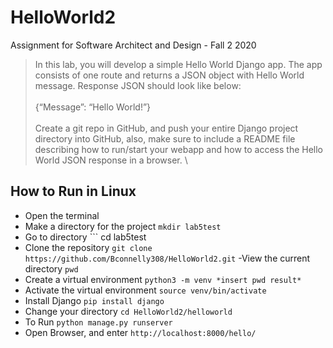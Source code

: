 # HelloWorld2
Assignment for Software Architect and Design - Fall 2 2020

> In this lab, you will develop a simple Hello World Django app. The app consists of one route and returns a JSON object with Hello World message. Response JSON should look like below:\
\
> {“Message”: “Hello World!”}\
\
> Create a git repo in GitHub, and push your entire Django project directory into GitHub, also, make sure to include a README file describing how to run/start your webapp and how to access the Hello World JSON response in a browser.
\
## How to Run in Linux
- Open the terminal
- Make a directory for the project ```mkdir lab5test```
- Go to directory ``` cd lab5test
- Clone the repository ```git clone https://github.com/Bconnelly308/HelloWorld2.git```
-View the current directory ```pwd```
- Create a virtual environment ```python3 -m venv *insert pwd result*```
- Activate the virtual environment ```source venv/bin/activate```
- Install Django ```pip install django```
- Change your directory ```cd HelloWorld2/helloworld ```
- To Run ```python manage.py runserver```
- Open Browser, and enter ```http://localhost:8000/hello/```
